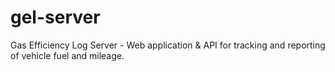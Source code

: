 # gel-server
Gas Efficiency Log Server - Web application &amp; API for tracking and reporting of vehicle fuel and mileage.
